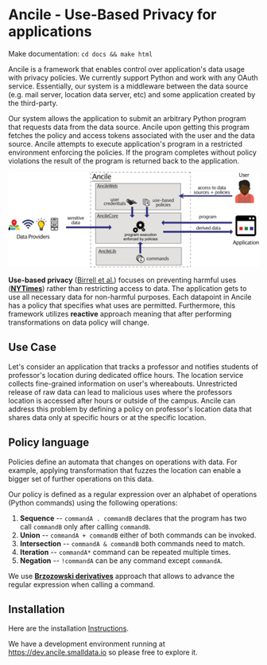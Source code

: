 # Ancile - Use-Based Privacy for applications

Make documentation: `cd docs && make html`

Ancile is a framework that enables control over application's
data usage with privacy policies. We currently support Python and 
work with any OAuth service. Essentially, our system is a middleware 
between the data source (e.g. mail server, location data server, etc)
and some application created by the third-party.  

Our system allows the application to submit an arbitrary Python program that
requests data from the data source. Ancile upon getting this program fetches
the policy and access tokens associated with the user and the data source.
Ancile attempts to execute application's program in a restricted environment
enforcing the policies. If the program completes without policy violations the 
result of the program is returned back to the application.

![system logo](docs/source/system.png)

**Use-based privacy** ([Birrell et al.](https://www.cs.cornell.edu/fbs/publications/UBP.avanance.pdf))
focuses on preventing harmful uses (**[NYTimes](https://www.nytimes.com/interactive/2018/12/10/business/location-data-privacy-apps.html)**)
rather than restricting 
access to data. The application gets to use all necessary data for non-harmful
purposes. Each datapoint in Ancile has a policy that specifies what uses 
are permitted. Furthermore, this framework utilizes **reactive** approach meaning 
that after performing transformations on data policy will change. 

## Use Case
  
Let's consider an application that tracks a professor and notifies
students of professor's location during dedicated office hours.
The location service collects fine-grained information on 
user's whereabouts. Unrestricted release of raw data can lead
to malicious uses where the professors location is accessed after hours 
or outside of the campus. Ancile can address this problem by defining a policy
on professor's location data that shares data only at specific hours or 
at the specific location.

## Policy language

Policies define an automata that changes on operations with data. For example, 
applying transformation that fuzzes the location can enable a bigger set of 
further operations on this data.

Our policy is defined as a regular expression over an alphabet of operations 
(Python commands) using the following operations:

1. **Sequence** -- `commandA . commandB` declares that the program has two call
`commandB` only after calling `commandB`. 
2. **Union** -- `commandA + commandB` either of both commands can be invoked.
3. **Intersection** -- `commandA & commandB` both commands need to match.
4. **Iteration** -- `commandA*` command can be repeated multiple times.
5. **Negation** -- `!commandA` can be any command except `commandA`.

We use **[Brzozowski derivatives](https://en.wikipedia.org/wiki/Brzozowski_derivative)**
approach that allows to advance the regular expression when calling a command.

## Installation

Here are the installation [Instructions](docs/source/installation.md).

We have a development environment running at https://dev.ancile.smalldata.io 
so please free to explore it. 
